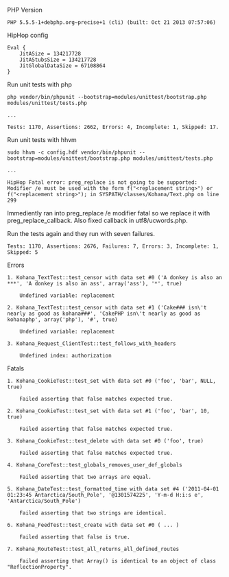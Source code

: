 PHP Version

	PHP 5.5.5-1+debphp.org~precise+1 (cli) (built: Oct 21 2013 07:57:06)


HipHop config

	Eval {
        JitASize = 134217728
        JitAStubsSize = 134217728
        JitGlobalDataSize = 67108864
	}


Run unit tests with php

	php vendor/bin/phpunit --bootstrap=modules/unittest/bootstrap.php modules/unittest/tests.php

	...

	Tests: 1170, Assertions: 2662, Errors: 4, Incomplete: 1, Skipped: 17.


Run unit tests with hhvm

	sudo hhvm -c config.hdf vendor/bin/phpunit --bootstrap=modules/unittest/bootstrap.php modules/unittest/tests.php

	...

	HipHop Fatal error: preg_replace is not going to be supported: Modifier /e must be used with the form f("<replacement string>") or f("<replacement string>"); in SYSPATH/classes/Kohana/Text.php on line 299


Immediently ran into preg_replace /e modifier fatal so we replace it with preg_replace_callback. Also fixed callback in utf8/ucwords.php.

Run the tests again and they run with seven failures.

	Tests: 1170, Assertions: 2676, Failures: 7, Errors: 3, Incomplete: 1, Skipped: 5

Errors

	1. Kohana_TextTest::test_censor with data set #0 ('A donkey is also an ***', 'A donkey is also an ass', array('ass'), '*', true)

		Undefined variable: replacement

	2. Kohana_TextTest::test_censor with data set #1 ('Cake### isn\'t nearly as good as kohana###', 'CakePHP isn\'t nearly as good as kohanaphp', array('php'), '#', true)

		Undefined variable: replacement

	3. Kohana_Request_ClientTest::test_follows_with_headers

		Undefined index: authorization

Fatals

	1. Kohana_CookieTest::test_set with data set #0 ('foo', 'bar', NULL, true)

		Failed asserting that false matches expected true.

	2. Kohana_CookieTest::test_set with data set #1 ('foo', 'bar', 10, true)

		Failed asserting that false matches expected true.

	3. Kohana_CookieTest::test_delete with data set #0 ('foo', true)

		Failed asserting that false matches expected true.

	4. Kohana_CoreTest::test_globals_removes_user_def_globals

		Failed asserting that two arrays are equal.

	5. Kohana_DateTest::test_formatted_time with data set #4 ('2011-04-01 01:23:45 Antarctica/South_Pole', '@1301574225', 'Y-m-d H:i:s e', 'Antarctica/South_Pole')

		Failed asserting that two strings are identical.

	6. Kohana_FeedTest::test_create with data set #0 ( ... )

		Failed asserting that false is true.

	7. Kohana_RouteTest::test_all_returns_all_defined_routes

		Failed asserting that Array() is identical to an object of class "ReflectionProperty".
